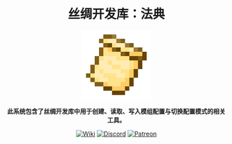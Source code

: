 <div style="text-align:center">

# 丝绸开发库：法典

**<img src="../../img/icon.png" alt="Logo" width="160" height="160"/>**

**此系统包含了丝绸开发库中用于创建、读取、写入模组配置与切换配置模式的相关工具。**

[<img alt="Wiki" height="64" src="https://cdn.simpleicons.org/wikipedia/000000/FFFFFF]" width="64"/>](https://silk-mc.gitbook.io/silk-api)
[<img alt="Discord" height="64" src="https://cdn.simpleicons.org/discord" width="64"/>](https://discord.com/invite/ZJuQyH2RBz)
[<img alt="Patreon" height="64" src="https://cdn.simpleicons.org/patreon/000000/FFFFFF" width="64"/>](https://www.patreon.com/GameGeek_Saikel)

</div>